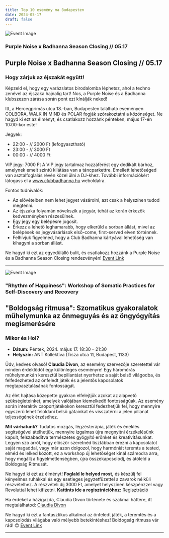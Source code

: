 ```yaml
---
title: Top 10 esemény ma Budapesten
date: 2024-05-17
draft: false
---
```


![Event Image](https://scontent-fra3-1.xx.fbcdn.net/v/t39.30808-6/438173872_958976756017576_6339006872016424077_n.jpg?stp=dst-jpg_s960x960&_nc_cat=101&ccb=1-7&_nc_sid=5f2048&_nc_ohc=IzLrYLIlMSUQ7kNvgFrqmAe&_nc_ht=scontent-fra3-1.xx&oh=00_AYCbFWf46KtnY1CbGMjv-UpJKxXQSDonvUM8ZwdCMR9s1A&oe=664CC505)

 ### Purple Noise x Badhanna Season Closing // 05.17

## Purple Noise x Badhanna Season Closing // 05.17

### Hogy zárjuk az éjszakát együtt!

Képzeld el, hogy egy varázslatos birodalomba léphetsz, ahol a techno zenével az éjszaka hajnalig tart! Nos, a Purple Noise és a Badhanna klubszezon zárása során pont ezt kínálják neked!

Itt, a Hercegprímás utca 18.-ban, Budapesten található eseményen COLBORA, WALK IN MIND és POLAR fogják szórakoztatni a közönséget. Ne hagyd ki ezt az élményt, és csatlakozz hozzánk pénteken, május 17-én 10:00-kor este!

Jegyek:
- 22:00 - // 2000 Ft (lefogyasztható)
- 23:00 - // 3000 Ft
- 00:00 - // 4000 Ft

VIP jegy: 7000 Ft
A VIP jegy tartalmaz hozzáférést egy dedikált bárhoz, amelynek emelt szintű kilátása van a táncparkettre. Emellett lehetőséged van asztalfoglalás révén közel ülni a DJ-khez. További információkért látogass el a www.clubbadhanna.hu weboldalra.

Fontos tudnivalók:
- Az elővételben nem lehet jegyet vásárolni, azt csak a helyszínen tudod megtenni.
- Az éjszaka folyamán növekszik a jegyár, tehát az korán érkezők kedvezményben részesülnek.
- Egy jegy egy belépésre jogosít.
- Érkezz a lehető leghamarabb, hogy elkerüld a sorban állást, mivel az belépések és jegyvásárlások első-come, first-served elven történnek.
- Felhívjuk figyelmed, hogy a Club Badhanna kártyával lehetőség van kihagyni a sorban állást.

Ne hagyd ki ezt az egyedülálló bulit, és csatlakozz hozzánk a Purple Noise és a Badhanna Season Closing rendezvényén!
[Event Link](https://facebook.com/events/1133881381262926)

---
![Event Image](https://scontent-fra5-2.xx.fbcdn.net/v/t39.30808-6/438161996_122124875444255018_8293612438716629410_n.jpg?stp=dst-jpg_s960x960&_nc_cat=109&ccb=1-7&_nc_sid=5f2048&_nc_ohc=Zv5U5T0RjzYQ7kNvgFJnFEa&_nc_ht=scontent-fra5-2.xx&oh=00_AYA-qPrFMtnHYvSfXedVBlZ8QV3qdhlkTp8ocLYyOL10tg&oe=664CA0DE)

 ### "Rhythm of Happiness": Workshop of Somatic Practices for Self-Discovery and Recovery

## "Boldogság ritmusa": Szo­ma­ti­kus gya­ko­ra­la­tok mű­hely­munka az ön­me­gu­yás és az ön­gyó­gyí­tás meg­is­me­ré­sé­re

### Mikor és Hol?
- **Dátum:** Péntek, 2024. május 17. 18:30 – 21:30
- **Helyszín:** ANT Kollektíva (Tisza utca 11, Budapest, 1133)

Üdv, kedves olvasó! **Claudia Divon**, az esemény szervezője szeretettel vár minden érdeklődőt egy különleges eseményre! Egy háromórás műhelymunkán keresztül bepillantást nyerhetsz a saját belső világodba, és felfedezheted az önfeledt játék és a jelentős kapcsolatok megtapasztalásának fontosságát.

Az élet hajtása közepette gyakran elfelejtjük azokat az alapvető szükségleteinket, amelyek valójában kiemelkedő fontosságúak. Az esemény során interaktív csoportjátékokon keresztül fedezhetjük fel, hogy mennyire egyszerű lehet feloldani belső gátainkat és visszatérni a jelen pillanat teljességének érzéséhez.

**Mit várhatunk?** Tudatos mozgás, légzésterápia, játék és éneklés segítségével átélhetjük, mennyire izgalmas újra megnyitni érzékelésünk kapuit, felszabadítva természetes gyógyító erőnket és kreativitásunkat. Legyen szó arról, hogy először szeretnéd tisztábban érezni a kapcsolatot saját magaddal, vagy már azon dolgozol, hogy harmóniát teremts a tested, elméd és lelked között, ez a workshop új lehetőséget kínál számodra arra, hogy megállj a figyelmetlenségben, újra összekapcsolódj, és átöleld a Boldogság Ritmusát.

Ne hagyd ki ezt az élményt! **Foglald le helyed most,** és készülj fel kényelmes ruhákkal és egy esetleges jegyzetfüzettel a zavarok nélküli részvételhez. A részvételi díj 3000 Ft, amelyet helyszínen készpénzzel vagy Revoluttal lehet kifizetni. **Kattints ide a regisztrációhoz:** [Regisztráció](https://forms.gle/mazAZkZXEBAjuMmW8)

Ha érdekel a házigazda, Claudia Divon története és szakmai háttére, itt megtalálhatod: [Claudia Divon](https://www.linkedin.com/in/claudiadivon/)

Ne hagyd ki ezt a fantasztikus alkalmat az önfeledt játék, a teremtés és a kapcsolódás világába való mélyebb betekintéshez! Boldogság ritmusa vár rád! 😊
[Event Link](https://facebook.com/events/968285488030326)

---
